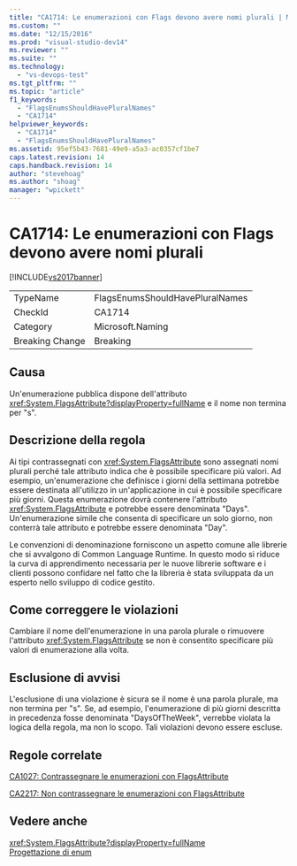 ```yaml
---
title: "CA1714: Le enumerazioni con Flags devono avere nomi plurali | Microsoft Docs"
ms.custom: ""
ms.date: "12/15/2016"
ms.prod: "visual-studio-dev14"
ms.reviewer: ""
ms.suite: ""
ms.technology: 
  - "vs-devops-test"
ms.tgt_pltfrm: ""
ms.topic: "article"
f1_keywords: 
  - "FlagsEnumsShouldHavePluralNames"
  - "CA1714"
helpviewer_keywords: 
  - "CA1714"
  - "FlagsEnumsShouldHavePluralNames"
ms.assetid: 95ef5b43-7681-49e9-a5a3-ac0357cf1be7
caps.latest.revision: 14
caps.handback.revision: 14
author: "stevehoag"
ms.author: "shoag"
manager: "wpickett"
---
```

# CA1714: Le enumerazioni con Flags devono avere nomi plurali
[!INCLUDE[vs2017banner](../code-quality/includes/vs2017banner.md)]

|||  
|-|-|  
|TypeName|FlagsEnumsShouldHavePluralNames|  
|CheckId|CA1714|  
|Category|Microsoft.Naming|  
|Breaking Change|Breaking|  
  
## Causa  
 Un'enumerazione pubblica dispone dell'attributo <xref:System.FlagsAttribute?displayProperty=fullName> e il nome non termina per "s".  
  
## Descrizione della regola  
 Ai tipi contrassegnati con <xref:System.FlagsAttribute> sono assegnati nomi plurali perché tale attributo indica che è possibile specificare più valori.  Ad esempio, un'enumerazione che definisce i giorni della settimana potrebbe essere destinata all'utilizzo in un'applicazione in cui è possibile specificare più giorni.  Questa enumerazione dovrà contenere l'attributo <xref:System.FlagsAttribute> e potrebbe essere denominata "Days".  Un'enumerazione simile che consenta di specificare un solo giorno, non conterrà tale attributo e potrebbe essere denominata "Day".  
  
 Le convenzioni di denominazione forniscono un aspetto comune alle librerie che si avvalgono di Common Language Runtime.  In questo modo si riduce la curva di apprendimento necessaria per le nuove librerie software e i clienti possono confidare nel fatto che la libreria è stata sviluppata da un esperto nello sviluppo di codice gestito.  
  
## Come correggere le violazioni  
 Cambiare il nome dell'enumerazione in una parola plurale o rimuovere l'attributo <xref:System.FlagsAttribute> se non è consentito specificare più valori di enumerazione alla volta.  
  
## Esclusione di avvisi  
 L'esclusione di una violazione è sicura se il nome è una parola plurale, ma non termina per "s".  Se, ad esempio, l'enumerazione di più giorni descritta in precedenza fosse denominata "DaysOfTheWeek", verrebbe violata la logica della regola, ma non lo scopo.  Tali violazioni devono essere escluse.  
  
## Regole correlate  
 [CA1027: Contrassegnare le enumerazioni con FlagsAttribute](../code-quality/ca1027-mark-enums-with-flagsattribute.md)  
  
 [CA2217: Non contrassegnare le enumerazioni con FlagsAttribute](../code-quality/ca2217-do-not-mark-enums-with-flagsattribute.md)  
  
## Vedere anche  
 <xref:System.FlagsAttribute?displayProperty=fullName>   
 [Progettazione di enum](../Topic/Enum%20Design.md)